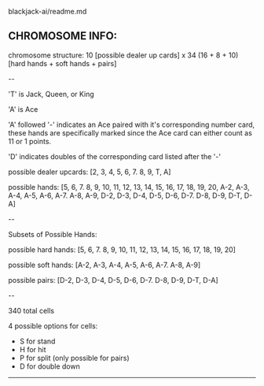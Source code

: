 blackjack-ai/readme.md


CHROMOSOME INFO: 
------
chromosome structure: 10 [possible dealer up cards] x 34 (16 + 8 + 10) [hard hands + soft hands + pairs]

--

'T' is Jack, Queen, or King 

'A' is Ace

'A' followed '-' indicates an Ace paired with it's corresponding number card, these hands are specifically marked since the Ace card can either count as 11 or 1 points.

'D' indicates doubles of the corresponding card listed after the '-'

possible dealer upcards: [2, 3, 4, 5, 6, 7. 8, 9, T, A]

possible hands: [5, 6, 7. 8, 9, 10, 11, 12, 13, 14, 15, 16, 17, 18, 19, 20, A-2, A-3, A-4, A-5, A-6, A-7. A-8, A-9, D-2, D-3, D-4, D-5, D-6, D-7. D-8, D-9, D-T, D-A] 

--

Subsets of Possible Hands:

possible hard hands: [5, 6, 7. 8, 9, 10, 11, 12, 13, 14, 15, 16, 17, 18, 19, 20]

possible soft hands: [A-2, A-3, A-4, A-5, A-6, A-7. A-8, A-9]

possible pairs: [D-2, D-3, D-4, D-5, D-6, D-7. D-8, D-9, D-T, D-A]

--

340 total cells

4 possible options for cells: 
- S for stand
- H for hit
- P for split (only possible for pairs)
- D for double down 

------


